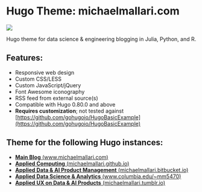# Hugo Theme: michaelmallari.com

![](https://www.michaelmallari.com/img/og-michaelmallari-com.png)

Hugo theme for data science & engineering blogging in Julia, Python, and R.

## Features:

* Responsive web design
* Custom CSS/LESS
* Custom JavaScript/jQuery
* Font Awesome iconography
* RSS feed from external source(s)
* Compatible with Hugo 0.80.0 and above
* **Requires customization**; not tested against [https://github.com/gohugoio/HugoBasicExample](https://github.com/gohugoio/HugoBasicExample)

## Theme for the following Hugo instances:

* [**Main Blog** (www.michaelmallari.com)](https://www.michaelmallari.com)
* [**Applied Computing** (michaelmallari.github.io)](https://michaelmallari.github.io)
* [**Applied Data & AI Product Management** (michaelmallari.bitbucket.io)](https://michaelmallari.bitbucket.io)
* [**Applied Data Science & Analytics** (www.columbia.edu/~mm5470)](http://www.columbia.edu/~mm5470)
* [**Applied UX on Data & AI Products** (michaelmallari.tumblr.io)](https://michaelmallari.tumblr.com)
